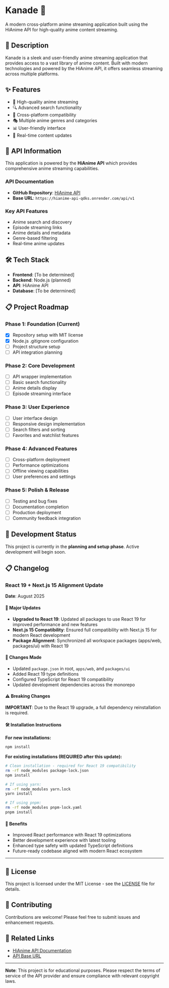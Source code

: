 # Kanade 🎌

A modern cross-platform anime streaming application built using the HiAnime API for high-quality anime content streaming.

## 📖 Description

Kanade is a sleek and user-friendly anime streaming application that provides access to a vast library of anime content. Built with modern technologies and powered by the HiAnime API, it offers seamless streaming across multiple platforms.

## ✨ Features

- 🎥 High-quality anime streaming
- 🔍 Advanced search functionality
- 📱 Cross-platform compatibility
- 🎭 Multiple anime genres and categories
- 📊 User-friendly interface
- 🔄 Real-time content updates

## 🚀 API Information

This application is powered by the **HiAnime API** which provides comprehensive anime streaming capabilities.

### API Documentation

- **GitHub Repository**: [HiAnime API](https://github.com/yahyaMomin/hianime-API)
- **Base URL**: `https://hianime-api-qdks.onrender.com/api/v1`

### Key API Features

- Anime search and discovery
- Episode streaming links
- Anime details and metadata
- Genre-based filtering
- Real-time anime updates

## 🛠️ Tech Stack

- **Frontend**: [To be determined]
- **Backend**: Node.js (planned)
- **API**: HiAnime API
- **Database**: [To be determined]

## 📋 Project Roadmap

### Phase 1: Foundation (Current)

- [x] Repository setup with MIT license
- [x] Node.js .gitignore configuration
- [ ] Project structure setup
- [ ] API integration planning

### Phase 2: Core Development

- [ ] API wrapper implementation
- [ ] Basic search functionality
- [ ] Anime details display
- [ ] Episode streaming interface

### Phase 3: User Experience

- [ ] User interface design
- [ ] Responsive design implementation
- [ ] Search filters and sorting
- [ ] Favorites and watchlist features

### Phase 4: Advanced Features

- [ ] Cross-platform deployment
- [ ] Performance optimizations
- [ ] Offline viewing capabilities
- [ ] User preferences and settings

### Phase 5: Polish & Release

- [ ] Testing and bug fixes
- [ ] Documentation completion
- [ ] Production deployment
- [ ] Community feedback integration

## 🚧 Development Status

This project is currently in the **planning and setup phase**. Active development will begin soon.

## 📋 Changelog

### React 19 + Next.js 15 Alignment Update

**Date**: August 2025

#### 🚀 Major Updates

- **Upgraded to React 19**: Updated all packages to use React 19 for improved performance and new features
- **Next.js 15 Compatibility**: Ensured full compatibility with Next.js 15 for modern React development
- **Package Alignment**: Synchronized all workspace packages (apps/web, packages/ui) with React 19

#### 🔧 Changes Made

- Updated `package.json` in root, `apps/web`, and `packages/ui`
- Added React 19 type definitions
- Configured TypeScript for React 19 compatibility
- Updated development dependencies across the monorepo

#### ⚠️ Breaking Changes

**IMPORTANT**: Due to the React 19 upgrade, a full dependency reinstallation is required.

#### 🛠️ Installation Instructions

**For new installations:**
```bash
npm install
```

**For existing installations (REQUIRED after this update):**
```bash
# Clean installation - required for React 19 compatibility
rm -rf node_modules package-lock.json
npm install

# If using yarn:
rm -rf node_modules yarn.lock
yarn install

# If using pnpm:
rm -rf node_modules pnpm-lock.yaml
pnpm install
```

#### 🎯 Benefits

- Improved React performance with React 19 optimizations
- Better development experience with latest tooling
- Enhanced type safety with updated TypeScript definitions
- Future-ready codebase aligned with modern React ecosystem

---

## 📄 License

This project is licensed under the MIT License - see the [LICENSE](LICENSE) file for details.

## 🤝 Contributing

Contributions are welcome! Please feel free to submit issues and enhancement requests.

## 🔗 Related Links

- [HiAnime API Documentation](https://github.com/yahyaMomin/hianime-API)
- [API Base URL](https://hianime-api-qdks.onrender.com/api/v1)

---

**Note**: This project is for educational purposes. Please respect the terms of service of the API provider and ensure compliance with relevant copyright laws.
